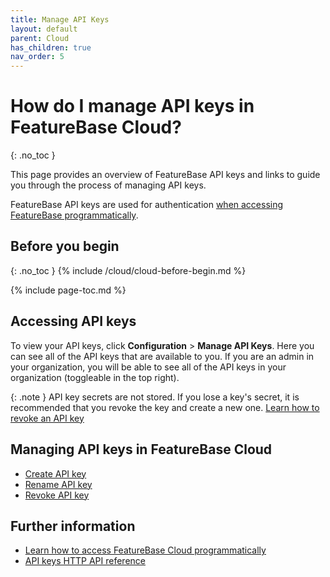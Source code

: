 ```yaml
---
title: Manage API Keys
layout: default
parent: Cloud
has_children: true
nav_order: 5
---
```


# How do I manage API keys in FeatureBase Cloud?
{: .no_toc }

This page provides an overview of FeatureBase API keys and links to guide you through the process of managing API keys.

FeatureBase API keys are used for authentication [when accessing FeatureBase programmatically](/docs/cloud/programmaticaccess/).

## Before you begin
{: .no_toc }
{% include /cloud/cloud-before-begin.md %}

{% include page-toc.md %}

## Accessing API keys

To view your API keys, click **Configuration** > **Manage API Keys**. Here you can see all of the API keys that are available to you. If you are an admin in your organization, you will be able to see all of the API keys in your organization (toggleable in the top right).

{: .note }
API key secrets are not stored. If you lose a key's secret, it is recommended that you revoke the key and create a new one. [Learn how to revoke an API key](/docs/cloud/cloud-authentication/cloud-auth-revoke-key/)

## Managing API keys in FeatureBase Cloud

* [Create API key](/docs/cloud/cloud-authentication/cloud-auth-create-key/)
* [Rename API key](/docs/cloud/cloud-authentication/cloud-auth-rename-key/)
* [Revoke API key](/docs/cloud/cloud-authentication/cloud-auth-revoke-key/)

## Further information

* [Learn how to access FeatureBase Cloud programmatically](/docs/cloud/programmaticaccess/)
* [API keys HTTP API reference](https://api-docs-featurebase-cloud.redoc.ly/latest#tag/Keys)
